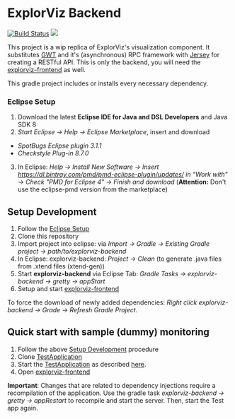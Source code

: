 # ExplorViz Backend
<a href="https://travis-ci.org/ExplorViz/explorviz-backend"><img src="https://travis-ci.org/ExplorViz/explorviz-backend.svg?branch=master" alt="Build Status"></a>
[![](https://img.shields.io/docker/pulls/explorviz/explorviz-docker.svg)](https://hub.docker.com/r/explorviz/explorviz-docker "Click to view the image on Docker Hub")

This project is a wip replica of ExplorViz's visualization component. 
It substitutes [GWT](http://www.gwtproject.org/) and it's (asynchronous) RPC framework with [Jersey](https://jersey.java.net/) for creating a RESTful API. 
This is only the backend, you will need the [explorviz-frontend](https://github.com/ExplorViz/explorviz-frontend) as well.

This gradle project includes or installs every necessary dependency.

### Eclipse Setup
1. Download the latest **Eclipse IDE for Java and DSL Developers** and Java SDK 8
2. *Start Eclipse -> Help -> Eclipse Marketplace*, insert and download
- *SpotBugs Eclipse plugin 3.1.1*
- *Checkstyle Plug-in 8.7.0*
3. In Eclipse: *Help -> Install New Software -> Insert https://dl.bintray.com/pmd/pmd-eclipse-plugin/updates/ in "Work with" -> Check "PMD for Eclipse 4" -> Finish and download* (**Attention:** Don't use the eclipse-pmd version from the marketplace)

## Setup Development
1. Follow the [Eclipse Setup](https://github.com/ExplorViz/explorviz-backend#eclipse-setup)
2. Clone this repository
3. Import project into eclipse: via *Import -> Gradle -> Existing Gradle project -> path/to/explorviz-backend*
4. In Eclipse: explorviz-backend: *Project -> Clean* (to generate .java files from .xtend files (xtend-gen))
5. Start **explorviz-backend** via Eclipse Tab: *Gradle Tasks -> explorviz-backend -> gretty -> appStart*
6. Setup and start [explorviz-frontend](https://github.com/ExplorViz/explorviz-frontend)

To force the download of newly added dependencies: *Right click explorviz-backend -> Grade -> Refresh Gradle Project*. 

## Quick start with sample (dummy) monitoring

1. Follow the above [Setup Development](#setup-development) procedure
2. Clone [TestApplication](https://github.com/czirkelbach/kiekerSampleApplication)
3. Start the [TestApplication](https://github.com/czirkelbach/kiekerSampleApplication) as described [here](https://github.com/czirkelbach/kiekerSampleApplication/blob/master/README.md).
4. Open [explorviz-frontend](https://github.com/ExplorViz/explorviz-frontend)

**Important**: Changes that are related to dependency injections require a recompilation of the application. Use the gradle task *explorviz-backend -> gretty -> appRestart* to recompile and start the server. Then, start the Test app again.
